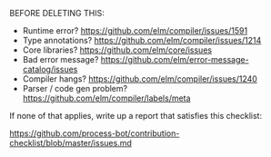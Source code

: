BEFORE DELETING THIS:

- Runtime error? https://github.com/elm/compiler/issues/1591
- Type annotations? https://github.com/elm/compiler/issues/1214
- Core libraries? https://github.com/elm/core/issues
- Bad error message? https://github.com/elm/error-message-catalog/issues
- Compiler hangs? https://github.com/elm/compiler/issues/1240
- Parser / code gen problem? https://github.com/elm/compiler/labels/meta


If none of that applies, write up a report that satisfies this checklist:

  https://github.com/process-bot/contribution-checklist/blob/master/issues.md

